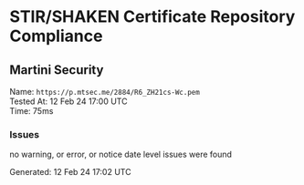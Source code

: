 # STIR/SHAKEN Certificate Repository Compliance

## Martini Security

Name: `https://p.mtsec.me/2884/R6_ZH21cs-Wc.pem`\
Tested At: 12 Feb 24 17:00 UTC\
Time: 75ms

### Issues

no warning, or error, or notice date level issues were found

Generated: 12 Feb 24 17:02 UTC